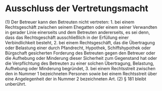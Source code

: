 # Ausschluss der Vertretungsmacht

(1) Der Betreuer kann den Betreuten nicht vertreten:  1.
 bei einem Rechtsgeschäft zwischen seinem Ehegatten oder einem seiner Verwandten in gerader Linie einerseits und dem Betreuten andererseits, es sei denn, dass das Rechtsgeschäft ausschließlich in der Erfüllung einer Verbindlichkeit besteht,
 2.
 bei einem Rechtsgeschäft, das die Übertragung oder Belastung einer durch Pfandrecht, Hypothek, Schiffshypothek oder Bürgschaft gesicherten Forderung des Betreuten gegen den Betreuer oder die Aufhebung oder Minderung dieser Sicherheit zum Gegenstand hat oder die Verpflichtung des Betreuten zu einer solchen Übertragung, Belastung, Aufhebung oder Minderung begründet,
 3.
 bei einem Rechtsstreit zwischen den in Nummer 1 bezeichneten Personen sowie bei einem Rechtsstreit über eine Angelegenheit der in Nummer 2 bezeichneten Art.
(2) § 181 bleibt unberührt. 

